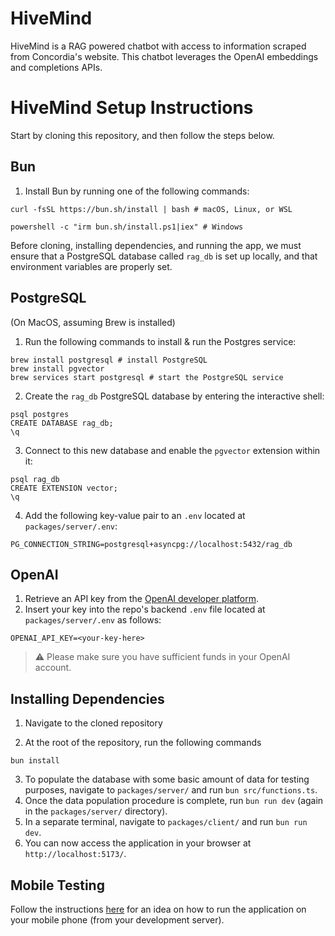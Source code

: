 # HiveMind

HiveMind is a RAG powered chatbot with access to information scraped from Concordia's website. This chatbot leverages the OpenAI embeddings and completions APIs.

# HiveMind Setup Instructions

Start by cloning this repository, and then follow the steps below.

## Bun

1. Install Bun by running one of the following commands:

```
curl -fsSL https://bun.sh/install | bash # macOS, Linux, or WSL
```

```
powershell -c "irm bun.sh/install.ps1|iex" # Windows
```

Before cloning, installing dependencies, and running the app, we must ensure that a PostgreSQL database called `rag_db` is set up locally, and that environment variables are properly set.

## PostgreSQL

(On MacOS, assuming Brew is installed)

1. Run the following commands to install & run the Postgres service:
```
brew install postgresql # install PostgreSQL
brew install pgvector
brew services start postgresql # start the PostgreSQL service
```

2. Create the `rag_db` PostgreSQL database by entering the interactive shell:
```
psql postgres
CREATE DATABASE rag_db;
\q
```

3. Connect to this new database and enable the `pgvector` extension within it:
```
psql rag_db
CREATE EXTENSION vector;
\q
```

4. Add the following key-value pair to an `.env` located at `packages/server/.env`:
```
PG_CONNECTION_STRING=postgresql+asyncpg://localhost:5432/rag_db
```

## OpenAI

1. Retrieve an API key from the [OpenAI developer platform](http://platform.openai.com/).
2. Insert your key into the repo's backend `.env` file located at `packages/server/.env` as follows:
```
OPENAI_API_KEY=<your-key-here>
```

> ⚠️ Please make sure you have sufficient funds in your OpenAI account.

## Installing Dependencies

1. Navigate to the cloned repository

2. At the root of the repository, run the following commands
```
bun install
```

3. To populate the database with some basic amount of data for testing purposes, navigate to `packages/server/` and run `bun src/functions.ts`.
4. Once the data population procedure is complete, run `bun run dev` (again in the `packages/server/` directory).
5. In a separate terminal, navigate to `packages/client/` and run `bun run dev`.
6. You can now access the application in your browser at `http://localhost:5173/`.

## Mobile Testing

Follow the instructions [here](https://github.com/mahutt/HiveMind/wiki/HiveMind-on-Mobile) for an idea on how to run the application on your mobile phone (from your development server).


